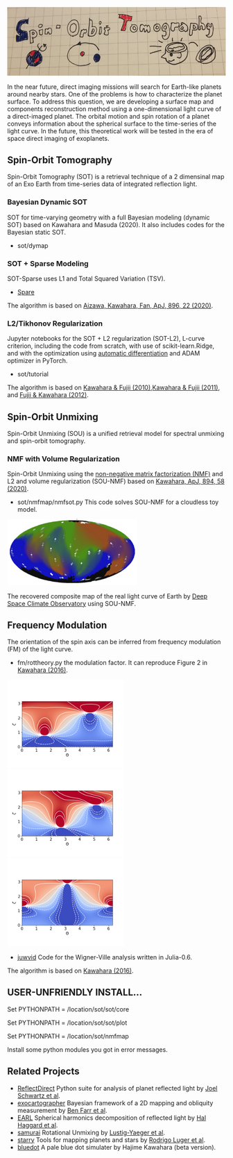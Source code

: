 <img src="https://github.com/HajimeKawahara/sot/blob/master/data/fig/logo.png" Titie="Spin-Orbit Tomography" Width=600px>

In the near future, direct imaging missions will search for Earth-like planets around nearby stars. One of the problems is how to characterize the planet surface. To address this question, we are developing a surface map and components reconstruction method using a one-dimensional light curve of a direct-imaged planet. The orbital motion and spin rotation of a planet conveys information about the spherical surface to the time-series of the light curve. In the future, this theoretical work will be tested in the era of space direct imaging of exoplanets.

## Spin-Orbit Tomography
Spin-Orbit Tomography (SOT) is a retrieval technique of a 2 dimensinal map of an Exo Earth from time-series data of integrated reflection light.

### Bayesian Dynamic SOT
SOT for time-varying geometry with a full Bayesian modeling (dynamic SOT) based on Kawahara and Masuda (2020).
It also includes codes for the Bayesian static SOT.

- sot/dymap

### SOT + Sparse Modeling
SOT-Sparse uses L1 and Total Squared Variation (TSV).

- [Spare](https://github.com/2ndmk2/Spare) 

The algorithm is based on [Aizawa, Kawahara, Fan, ApJ, 896, 22 (2020)](https://arxiv.org/abs/2004.03941).

### L2/Tikhonov Regularization

Jupyter notebooks for the SOT + L2 regularization (SOT-L2), L-curve criterion, including the code from scratch, with use of scikit-learn.Ridge, and with the optimization using [automatic differentiation](https://en.wikipedia.org/wiki/Automatic_differentiation) and ADAM optimizer in PyTorch.

- sot/tutorial

The algorithm is based on [Kawahara & Fujii (2010)](https://arxiv.org/abs/1004.5152),[Kawahara & Fujii (2011)](http://arxiv.org/abs/1106.0136), and [Fujii & Kawahara (2012)](http://arxiv.org/abs/1204.3504).

## Spin-Orbit Unmixing 
Spin-Orbit Unmixing (SOU) is a unified retrieval model for spectral unmixing and spin-orbit tomography.

### NMF with Volume Regularization 
Spin-Orbit Unmixing using the [non-negative matrix factorization (NMF)](https://en.wikipedia.org/wiki/Non-negative_matrix_factorization) and L2 and volume regularization (SOU-NMF) based on [Kawahara, ApJ, 894, 58 (2020)](http://arxiv.org/abs/2004.03931).

- sot/nmfmap/nmfsot.py
This code solves SOU-NMF for a cloudless toy model.

<img src="https://github.com/HajimeKawahara/sot/blob/master/data/fig/sotnmf.png" Titie="The recovered composite map of the real light curve of Earth by DSCOVR using SOU-NMF" Width=300px>

The recovered composite map of the real light curve of Earth by 
 [Deep Space Climate Observatory](https://en.wikipedia.org/wiki/Deep_Space_Climate_Observatory) 
using SOU-NMF.

## Frequency Modulation
The orientation of the spin axis can be inferred from frequency modulation (FM) of the light curve. 

- fm/rottheory.py the modulation factor. It can reproduce Figure 2 in [Kawahara (2016)](https://arxiv.org/abs/1603.02898).

<img src="https://github.com/HajimeKawahara/sot/blob/master/data/fig/rott.png" Titie="Fig 2 in Kawahara 2016" Width=270px><img src="https://github.com/HajimeKawahara/sot/blob/master/data/fig/rott2.png" Titie="Fig 2 in Kawahara 2016" Width=270px><img src="https://github.com/HajimeKawahara/sot/blob/master/data/fig/rott3.png" Titie="Fig 2 in Kawahara 2016" Width=270px>

- [juwvid](https://github.com/HajimeKawahara/juwvid) Code for the Wigner-Ville analysis written in Julia-0.6.

The algorithm is based on [Kawahara (2016)](https://arxiv.org/abs/1603.02898).

## USER-UNFRIENDLY INSTALL...

Set PYTHONPATH = /location/sot/sot/core

Set PYTHONPATH = /location/sot/sot/plot

Set PYTHONPATH = /location/sot/nmfmap

Install some python modules you got in error messages.

## Related Projects

- [ReflectDirect](https://github.com/joelcolinschwartz/ReflectDirect) Python suite for analysis of planet reflected light by [Joel Schwartz et al](https://arxiv.org/abs/1511.05152).
- [exocartographer](https://github.com/bfarr/exocartographer) Bayesian framework of a 2D mapping and obliquity measurement by [Ben Farr et al](https://arxiv.org/abs/1802.06805).
- [EARL](https://github.com/HalHaggard/EARL) Spherical harmonics decomposition of reflected light by [Hal Haggard et al](https://arxiv.org/abs/1802.02075).
- [samurai](https://github.com/jlustigy/samurai) Rotational Unmixing by [Lustig-Yaeger et al](https://arxiv.org/abs/1901.05011).
- [starry](https://github.com/rodluger/starry) Tools for mapping planets and stars by [Rodrigo Luger et al](https://arxiv.org/abs/1903.12182).
- [bluedot](https://github.com/HajimeKawahara/bluedot) A pale blue dot simulater by Hajime Kawahara (beta version). 
